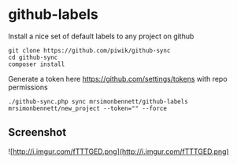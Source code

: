 # github-labels

Install a nice set of default labels to any project on github

```
git clone https://github.com/piwik/github-sync
cd github-sync
composer install
```


Generate a token here https://github.com/settings/tokens with repo permissions

```
./github-sync.php sync mrsimonbennett/github-labels  mrsimonbennett/new_project --token="" --force
```

## Screenshot

![http://i.imgur.com/fTTTGED.png](http://i.imgur.com/fTTTGED.png)

